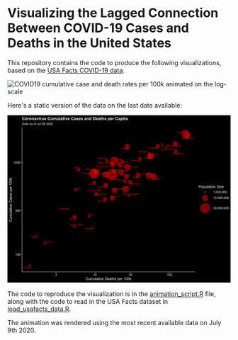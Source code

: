 
# Visualizing the Lagged Connection Between COVID-19 Cases and Deaths in the United States

This repository contains the code to produce the following visualizations, based on the [USA Facts COVID-19 data](https://usafacts.org/visualizations/coronavirus-covid-19-spread-map). 

![COVID19 cumulative case and death rates per 100k animated on the log-scale](covid19_cumulative_cases_and_deaths_animated.gif)

Here's a static version of the data on the last date available:

![COVID19 cumulative case and death rates per 100k visualized on log-scale](covid_cases_and_deaths_per_100k_log.png)

The code to reproduce the visualization is in the [animation_script.R](animation_script.R) file, along with the code to read in the USA Facts dataset in [load_usafacts_data.R](load_usafacts_data.R).

The animation was rendered using the most recent available data on July 9th 2020.
